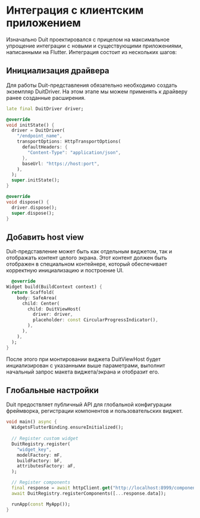 # Интеграция с клиентским приложением

Изначально Duit проектировался с прицелом на максимальное упрощение интеграции с новыми и
существующими приложениями, написанными на Flutter. Интеграция состоит из нескольких шагов:

## Инициализация драйвера

Для работы Duit-представления обязательно необходимо создать экземпляр DuitDriver. На этом этапе мы
можем применять к драйверу ранее созданные расширения.

```dart
late final DuitDriver driver;

@override
void initState() {
  driver = DuitDriver(
    "/endpoint_name",
    transportOptions: HttpTransportOptions(
      defaultHeaders: {
        "Content-Type": "application/json",
      },
      baseUrl: "https://host:port",
    ),
  );
  super.initState();
}

@override
void dispose() {
  driver.dispose();
  super.dispose();
}
```

## Добавить host view

Duit-представление может быть как отдельным виджетом, так и отображать контент целого экрана. Этот
контент должен быть отображен в специальном контейнере, который обеспечивает корректную
инициализацию и построение UI.

```dart
  @override
Widget build(BuildContext context) {
  return Scaffold(
    body: SafeArea(
      child: Center(
        child: DuitViewHost(
          driver: driver,
          placeholder: const CircularProgressIndicator(),
        ),
      ),
    ),
  );
}
```

После этого при монтировании виджета DuitViewHost будет инциализирован с указанными выше
параметрами, выполнит начальный запрос макета виджета/экрана и отобразит его.

## Глобальные настройки

Duit предоствляет публичный API для глобальной конфигурации фреймворка, регистрации компонентов и
пользовательских виджет.

```dart
void main() async {
  WidgetsFlutterBinding.ensureInitialized();
  
  // Register custom widget
  DuitRegistry.register(
    "widget_key",
    modelFactory: mF,
    buildFactory: bF,
    attributesFactory: aF,
  );

  // Register components
  final response = await httpClient.get("http://localhost:8999/components");
  await DuitRegistry.registerComponents([...response.data]);

  runApp(const MyApp());
}
```